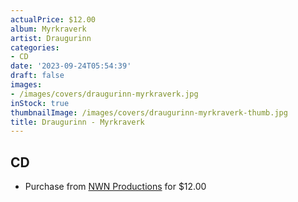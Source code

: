 ```yaml
---
actualPrice: $12.00
album: Myrkraverk
artist: Draugurinn
categories:
- CD
date: '2023-09-24T05:54:39'
draft: false
images:
- /images/covers/draugurinn-myrkraverk.jpg
inStock: true
thumbnailImage: /images/covers/draugurinn-myrkraverk-thumb.jpg
title: Draugurinn - Myrkraverk
---
```


## CD
* Purchase from [NWN Productions](http://shop.nwnprod.com/index.php?route=product/product&path=93&product_id=6868&sort=pd.name&order=ASC) for $12.00
